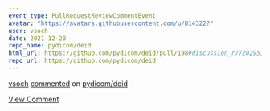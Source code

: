 ```yaml
---
event_type: PullRequestReviewCommentEvent
avatar: "https://avatars.githubusercontent.com/u/814322?"
user: vsoch
date: 2021-12-20
repo_name: pydicom/deid
html_url: https://github.com/pydicom/deid/pull/198#discussion_r772029517
repo_url: https://github.com/pydicom/deid
---
```


<a href='https://github.com/vsoch' target='_blank'>vsoch</a> <a href='https://github.com/pydicom/deid/pull/198#discussion_r772029517' target='_blank'>commented</a> on <a href='https://github.com/pydicom/deid' target='_blank'>pydicom/deid</a>

<a href='https://github.com/pydicom/deid/pull/198#discussion_r772029517' target='_blank'>View Comment</a>